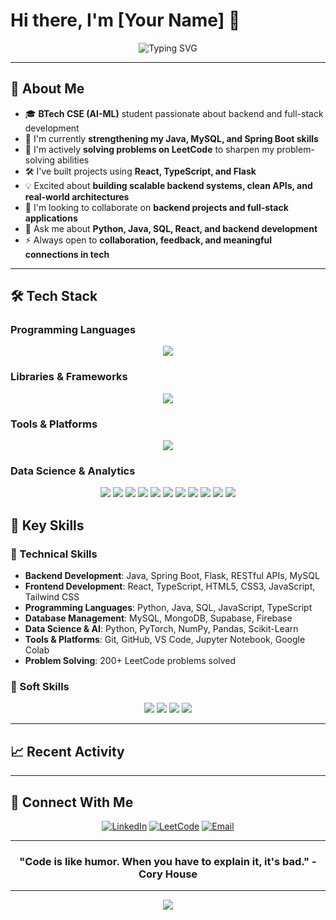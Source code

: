 # Hi there, I'm [Your Name] 👋

<div align="center">
  <img src="https://readme-typing-svg.herokuapp.com?font=Fira+Code&weight=500&size=28&duration=3000&pause=1000&color=2F81F7&center=true&vCenter=true&width=600&lines=BTech+CSE+(AI-ML)+Student;Backend+%26+Full+Stack+Developer;Problem+Solver;Always+Learning" alt="Typing SVG" />
</div>

---

## 🚀 About Me

- 🎓 **BTech CSE (AI-ML)** student passionate about backend and full-stack development
- 🔭 I'm currently **strengthening my Java, MySQL, and Spring Boot skills**
- 🌱 I'm actively **solving problems on LeetCode** to sharpen my problem-solving abilities
- 🛠️ I've built projects using **React, TypeScript, and Flask**
- 💡 Excited about **building scalable backend systems, clean APIs, and real-world architectures**
- 👯 I'm looking to collaborate on **backend projects and full-stack applications**
- 💬 Ask me about **Python, Java, SQL, React, and backend development**
- ⚡ Always open to **collaboration, feedback, and meaningful connections in tech**

---

## 🛠️ Tech Stack

### Programming Languages
<div align="center">
  <img src="https://skillicons.dev/icons?i=python,java,javascript,typescript,html,css,r" />
</div>

### Libraries & Frameworks
<div align="center">
  <img src="https://skillicons.dev/icons?i=react,tailwind,flask,pytorch,nodejs,express,mongodb,spring" />
</div>

### Tools & Platforms
<div align="center">
  <img src="https://skillicons.dev/icons?i=supabase,firebase,git,github,vscode,mysql" />
</div>

### Data Science & Analytics
<p align="center">
  <img src="https://img.shields.io/badge/NumPy-013243?style=for-the-badge&logo=numpy&logoColor=white" />
  <img src="https://img.shields.io/badge/Pandas-150458?style=for-the-badge&logo=pandas&logoColor=white" />
  <img src="https://img.shields.io/badge/Scikit--Learn-F7931E?style=for-the-badge&logo=scikit-learn&logoColor=white" />
  <img src="https://img.shields.io/badge/Matplotlib-11557c?style=for-the-badge&logo=python&logoColor=white" />
  <img src="https://img.shields.io/badge/Power_BI-F2C811?style=for-the-badge&logo=powerbi&logoColor=black" />
  <img src="https://img.shields.io/badge/Tableau-E97627?style=for-the-badge&logo=tableau&logoColor=white" />
  <img src="https://img.shields.io/badge/Selenium-43B02A?style=for-the-badge&logo=selenium&logoColor=white" />
  <img src="https://img.shields.io/badge/RStudio-75AADB?style=for-the-badge&logo=rstudio&logoColor=white" />
  <img src="https://img.shields.io/badge/Jupyter-F37626?style=for-the-badge&logo=jupyter&logoColor=white" />
  <img src="https://img.shields.io/badge/Anaconda-44A833?style=for-the-badge&logo=anaconda&logoColor=white" />
  <img src="https://img.shields.io/badge/Google_Colab-F9AB00?style=for-the-badge&logo=googlecolab&logoColor=white" />
</p>


## 💼 Key Skills

### 🎯 Technical Skills
- **Backend Development**: Java, Spring Boot, Flask, RESTful APIs, MySQL
- **Frontend Development**: React, TypeScript, HTML5, CSS3, JavaScript, Tailwind CSS
- **Programming Languages**: Python, Java, SQL, JavaScript, TypeScript
- **Database Management**: MySQL, MongoDB, Supabase, Firebase
- **Data Science & AI**: Python, PyTorch, NumPy, Pandas, Scikit-Learn
- **Tools & Platforms**: Git, GitHub, VS Code, Jupyter Notebook, Google Colab
- **Problem Solving**: 200+ LeetCode problems solved

### 🎨 Soft Skills
<p align="center">
  <img src="https://img.shields.io/badge/Leadership-FF6B6B?style=for-the-badge&logoColor=white" />
  <img src="https://img.shields.io/badge/Communication-4ECDC4?style=for-the-badge&logoColor=white" />
  <img src="https://img.shields.io/badge/Critical_Thinking-45B7D1?style=for-the-badge&logoColor=white" />
  <img src="https://img.shields.io/badge/Time_Management-96CEB4?style=for-the-badge&logoColor=white" />
</p>

---

## 📈 Recent Activity

<!--START_SECTION:activity-->
<!--END_SECTION:activity-->

---

## 🤝 Connect With Me

<div align="center">
  
[![LinkedIn](https://img.shields.io/badge/LinkedIn-0077B5?style=for-the-badge&logo=linkedin&logoColor=white)](www.linkedin.com/in/keshav-kathuria-5b158b302)
[![LeetCode](https://img.shields.io/badge/LeetCode-FFA116?style=for-the-badge&logo=leetcode&logoColor=white)](https://leetcode.com/u/Keshav_Kathuria/)
[![Email](https://img.shields.io/badge/Email-D14836?style=for-the-badge&logo=gmail&logoColor=white)](mailto:[keshavkathuria05@gmail.com])
</div>

---


<div align="center">
  
### "Code is like humor. When you have to explain it, it's bad." - Cory House

</div>

---

<div align="center">
  <img src="https://capsule-render.vercel.app/api?type=waving&color=gradient&height=100&section=footer" />
</div>
